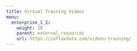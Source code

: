 ```yaml
---
title: Virtual Training Videos
menu:
  enterprise_1_1:
    weight: 30
    parent: external_resources
    url: https://influxdata.com/videos-training/
---
```

